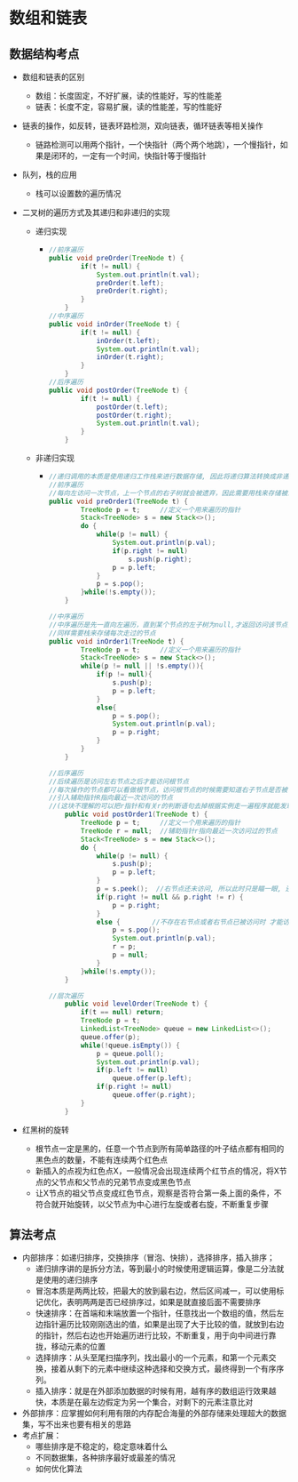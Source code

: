 # 数组和链表

## 数据结构考点

* 数组和链表的区别
  * 数组：长度固定，不好扩展，读的性能好，写的性能差
  * 链表：长度不定，容易扩展，读的性能差，写的性能好
* 链表的操作，如反转，链表环路检测，双向链表，循环链表等相关操作
  * 链路检测可以用两个指针，一个快指针（两个两个地跳），一个慢指针，如果是闭环的，一定有一个时间，快指针等于慢指针
* 队列，栈的应用
  * 栈可以设置数的遍历情况
* 二叉树的遍历方式及其递归和非递归的实现

  * 递归实现
    * ```java
      //前序遍历
      public void preOrder(TreeNode t) {
              if(t != null) {
                  System.out.println(t.val);
                  preOrder(t.left);
                  preOrder(t.right);
              }
          }
      //中序遍历    
      public void inOrder(TreeNode t) {
              if(t != null) {
                  inOrder(t.left);
                  System.out.println(t.val);
                  inOrder(t.right);
              }
          }
      //后序遍历
      public void postOrder(TreeNode t) {
              if(t != null) {
                  postOrder(t.left);
                  postOrder(t.right);
                  System.out.println(t.val);
              }
          }
      ```
  * 非递归实现

    * ```java
      //递归调用的本质是使用递归工作栈来进行数据存储, 因此将递归算法转换成非递归算法需要借用栈.
      //前序遍历
      //每向左访问一次节点，上一个节点的右子树就会被遗弃，因此需要用栈来存储被忘记的右子树
      public void preOrder1(TreeNode t) {
              TreeNode p = t;     //定义一个用来遍历的指针
              Stack<TreeNode> s = new Stack<>();
              do {
                  while(p != null) {
                      System.out.println(p.val);
                      if(p.right != null)
                          s.push(p.right);
                      p = p.left;
                  }
                  p = s.pop();
              }while(!s.empty());
          }

      //中序遍历
      //中序遍历是先一直向左遍历，直到某个节点的左子树为null,才返回访问该节点，但是一路向左遍历的时候没有记下父节点的名字，
      //同样需要栈来存储每次走过的节点
      public void inOrder1(TreeNode t) {
              TreeNode p = t;     //定义一个用来遍历的指针
              Stack<TreeNode> s = new Stack<>();
              while(p != null || !s.empty()){
                  if(p != null){
                      s.push(p);
                      p = p.left;
                  }
                  else{
                      p = s.pop();
                      System.out.println(p.val);
                      p = p.right;
                  }
              }
          }

      //后序遍历
      //后续遍历是访问左右节点之后才能访问根节点
      //每次操作的节点都可以看做根节点，访问根节点的时候需要知道右子节点是否被访问过
      //引入辅助指针R指向最近一次访问的节点
      //(这块不理解的可以把r指针和有关r的判断语句去掉根据实例走一遍程序就能发现漏洞: 判断节点是否存在右子树的时候会重复访问右节点)
          public void postOrder1(TreeNode t) {
              TreeNode p = t;     //定义一个用来遍历的指针
              TreeNode r = null;  //辅助指针r指向最近一次访问过的节点
              Stack<TreeNode> s = new Stack<>();
              do {
                  while(p != null) {
                      s.push(p);
                      p = p.left;
                  }
                  p = s.peek();  //右节点还未访问, 所以此时只是瞄一眼, 还不能取出栈顶元素
                  if(p.right != null && p.right != r) {
                      p = p.right;
                  }
                  else {        //不存在右节点或者右节点已被访问时 才能访问根节点
                      p = s.pop();
                      System.out.println(p.val);
                      r = p;
                      p = null;
                  }
              }while(!s.empty());
          }

      //层次遍历
          public void levelOrder(TreeNode t) {
              if(t == null) return;
              TreeNode p = t;
              LinkedList<TreeNode> queue = new LinkedList<>(); 
              queue.offer(p);
              while(!queue.isEmpty()) {
                  p = queue.poll();
                  System.out.println(p.val);
                  if(p.left != null)
                      queue.offer(p.left);
                  if(p.right != null)
                      queue.offer(p.right);
              }
          }
      ```

* 红黑树的旋转

  * 根节点一定是黑的，任意一个节点到所有简单路径的叶子结点都有相同的黑色点的数量，不能有连续两个红色点
  * 新插入的点视为红色点X，一般情况会出现连续两个红节点的情况，将X节点的父节点和父节点的兄弟节点变成黑色节点
  * 让X节点的祖父节点变成红色节点，观察是否符合第一条上面的条件，不符合就开始旋转，以父节点为中心进行左旋或者右旋，不断重复步骤

## 算法考点

* 内部排序：如递归排序，交换排序（冒泡、快排），选择排序，插入排序；
  * 递归排序讲的是拆分方法，等到最小的时候使用逻辑运算，像是二分法就是使用的递归排序
  * 冒泡本质是两两比较，把最大的放到最右边，然后区间减一，可以使用标记优化，表明两两是否已经排序过，如果是就直接后面不需要排序
  * 快速排序：在首端和末端放置一个指针，任意找出一个数组的值，然后左边指针遍历比较刚刚选出的值，如果是出现了大于比较的值，就放到右边的指针，然后右边也开始遍历进行比较，不断重复，用于向中间进行靠拢，移动元素的位置
  * 选择排序：从头至尾扫描序列，找出最小的一个元素，和第一个元素交换，接着从剩下的元素中继续这种选择和交换方式，最终得到一个有序序列。
  * 插入排序：就是在外部添加数据的时候有用，越有序的数组运行效果越快，本质是在最左边假定为另一个集合，对剩下的元素注意比对
* 外部排序：应掌握如何利用有限的内存配合海量的外部存储来处理超大的数据集，写不出来也要有相关的思路
* 考点扩展：
  * 哪些排序是不稳定的，稳定意味着什么
  * 不同数据集，各种排序最好或最差的情况
  * 如何优化算法



